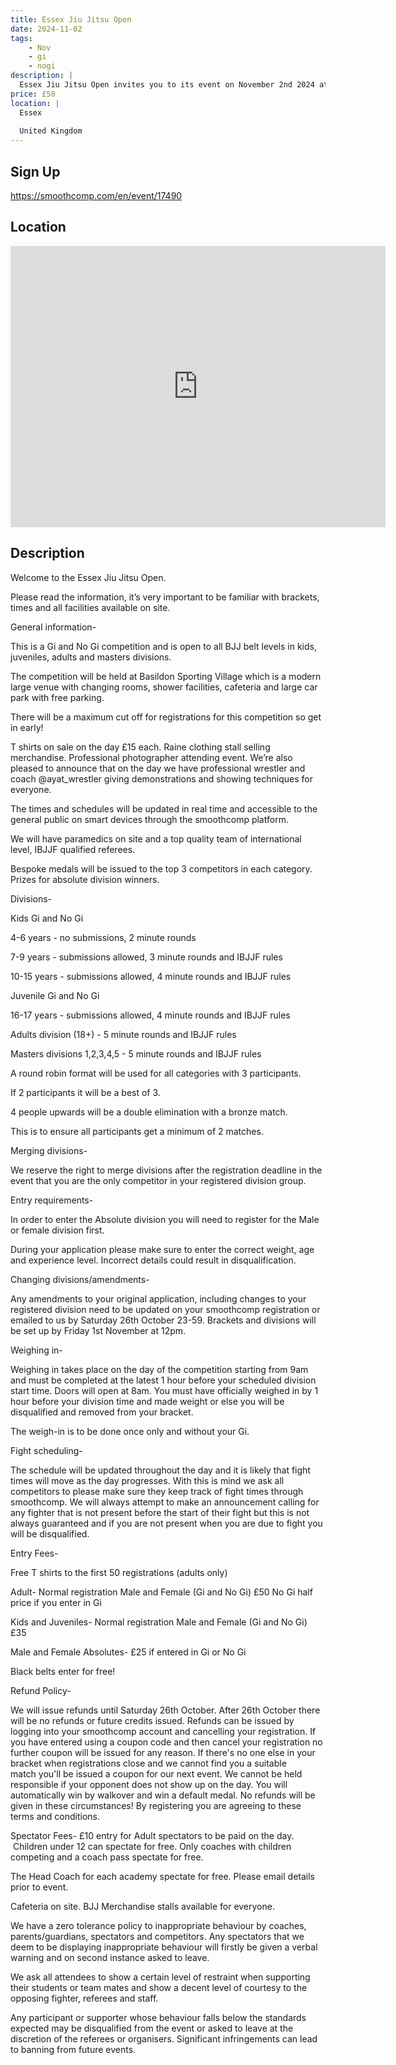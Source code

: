 ```yaml
---
title: Essex Jiu Jitsu Open
date: 2024-11-02
tags:
    - Nov
    - gi 
    - nogi 
description: |
  Essex Jiu Jitsu Open invites you to its event on November 2nd 2024 at Basildon Sporting Village
price: £50
location: |
  Essex
  
  United Kingdom
---
```

## Sign Up
https://smoothcomp.com/en/event/17490

## Location
<iframe src="https://www.google.com/maps/embed?pb=!1m18!1m12!1m3!1d12345.6789!2d0.4480605!3d51.5800400!2m3!1f0!2f0!3f0!3m2!1i1024!2i768!4f13.1!3m3!1m2!1s0x0%3A0x0!2z51.5800400!5e0!3m2!1sen!2sus!4v1234567890" width="600" height="450" style="border:0;" allowfullscreen="" loading="lazy"></iframe>

## Description
Welcome to the Essex Jiu Jitsu Open. 


Please read the information, it’s very important to be familiar with brackets, times and all facilities available on site.


General information-


This is a Gi and No Gi competition and is open to all BJJ belt levels in kids, juveniles, adults and masters divisions. 


The competition will be held at Basildon Sporting Village which is a modern large venue with changing rooms, shower facilities, cafeteria and large car park with free parking.


There will be a maximum cut off for registrations for this competition so get in early!


T shirts on sale on the day £15 each. Raine clothing stall selling merchandise. Professional photographer attending event. We’re also pleased to announce that on the day we have professional wrestler and coach @ayat_wrestler giving demonstrations and showing techniques for everyone. 


The times and schedules will be updated in real time and accessible to the general public on smart devices through the smoothcomp platform. 


We will have paramedics on site and a top quality team of international level, IBJJF qualified referees.


Bespoke medals will be issued to the top 3 competitors in each category. Prizes for absolute division winners. 


Divisions-


Kids Gi and No Gi


4-6 years - no submissions, 2 minute rounds 


7-9 years - submissions allowed, 3 minute rounds and IBJJF rules 


10-15 years - submissions allowed, 4 minute rounds and IBJJF rules


Juvenile Gi and No Gi


16-17 years - submissions allowed, 4 minute rounds and IBJJF rules 


Adults division (18+) - 5 minute rounds and IBJJF rules 


Masters divisions 1,2,3,4,5 - 5 minute rounds and IBJJF rules 


A round robin format will be used for all categories with 3 participants. 


If 2 participants it will be a best of 3. 


4 people upwards will be a double elimination with a bronze match.


This is to ensure all participants get a minimum of 2 matches.


Merging divisions-


We reserve the right to merge divisions after the registration deadline in the event that you are the only competitor in your registered division group.


Entry requirements-


In order to enter the Absolute division you will need to register for the Male or female division first.


During your application please make sure to enter the correct weight, age and experience level. Incorrect details could result in disqualification.


Changing divisions/amendments-


Any amendments to your original application, including changes to your registered division need to be updated on your smoothcomp registration or emailed to us by Saturday 26th October 23-59. Brackets and divisions will be set up by Friday 1st November at 12pm.


Weighing in-


Weighing in takes place on the day of the competition starting from 9am and must be completed at the latest 1 hour before your scheduled division start time. Doors will open at 8am. You must have officially weighed in by 1 hour before your division time and made weight or else you will be disqualified and removed from your bracket.


The weigh-in is to be done once only and without your Gi.


Fight scheduling-


The schedule will be updated throughout the day and it is likely that fight times will move as the day progresses. With this is mind we ask all competitors to please make sure they keep track of fight times through smoothcomp. We will always attempt to make an announcement calling for any fighter that is not present before the start of their fight but this is not always guaranteed and if you are not present when you are due to fight you will be disqualified.


Entry Fees-


Free T shirts to the first 50 registrations (adults only) 


Adult- Normal registration Male and Female (Gi and No Gi) £50 No Gi half price if you enter in Gi


Kids and Juveniles- Normal registration Male and Female (Gi and No Gi) £35


Male and Female Absolutes- £25 if entered in Gi or No Gi


Black belts enter for free! 


Refund Policy-


We will issue refunds until Saturday 26th October. After 26th October there will be no refunds or future credits issued. Refunds can be issued by logging into your smoothcomp account and cancelling your registration. If you have entered using a coupon code and then cancel your registration no further coupon will be issued for any reason. If there's no one else in your bracket when registrations close and we cannot find you a suitable match you'll be issued a coupon for our next event. We cannot be held responsible if your opponent does not show up on the day. You will automatically win by walkover and win a default medal. No refunds will be given in these circumstances! By registering you are agreeing to these terms and conditions.


Spectator Fees- £10 entry for Adult spectators to be paid on the day.  Children under 12 can spectate for free. Only coaches with children competing and a coach pass spectate for free.


The Head Coach for each academy spectate for free. Please email details prior to event. 


Cafeteria on site. BJJ Merchandise stalls available for everyone. 


We have a zero tolerance policy to inappropriate behaviour by coaches, parents/guardians, spectators and competitors. Any spectators that we deem to be displaying inappropriate behaviour will firstly be given a verbal warning and on second instance asked to leave. 


We ask all attendees to show a certain level of restraint when supporting their students or team mates and show a decent level of courtesy to the opposing fighter, referees and staff. 


Any participant or supporter whose behaviour falls below the standards expected may be disqualified from the event or asked to leave at the discretion of the referees or organisers. Significant infringements can lead to banning from future events.